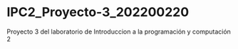 # IPC2_Proyecto-3_202200220
Proyecto 3 del laboratorio de Introduccion a la programación y computación 2
